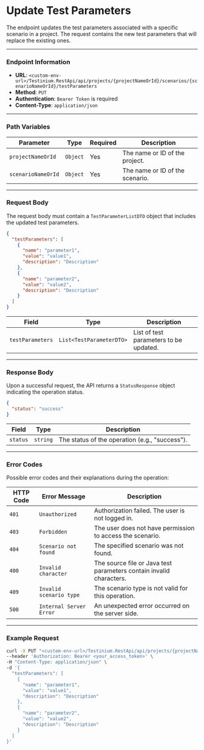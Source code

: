 # Update Test Parameters

The endpoint updates the test parameters associated with a specific scenario in a project. The request contains the new test parameters that will replace the existing ones.

***

### Endpoint Information

* **URL**: `<custom-env-url>/Testinium.RestApi/api/projects/{projectNameOrId}/scenarios/{scenarioNameOrId}/testParameters`
* **Method**: `PUT`
* **Authentication**: `Bearer Token` is required
* **Content-Type**: `application/json`

***

### Path Variables

| Parameter          | Type     | Required | Description                     |
| ------------------ | -------- | -------- | ------------------------------- |
| `projectNameOrId`  | `Object` | Yes      | The name or ID of the project.  |
| `scenarioNameOrId` | `Object` | Yes      | The name or ID of the scenario. |

***

### Request Body

The request body must contain a `TestParameterListDTO` object that includes the updated test parameters.

```json
{
  "testParameters": [
    {
      "name": "parameter1",
      "value": "value1",
      "description": "Description"
    },
    {
      "name": "parameter2",
      "value": "value2",
      "description": "Description"
    }
  ]
}
```

| Field            | Type                     | Description                            |
| ---------------- | ------------------------ | -------------------------------------- |
| `testParameters` | `List<TestParameterDTO>` | List of test parameters to be updated. |

***

### Response Body

Upon a successful request, the API returns a `StatusResponse` object indicating the operation status.

```json
{
  "status": "success"
}
```

| Field    | Type     | Description                                    |
| -------- | -------- | ---------------------------------------------- |
| `status` | `string` | The status of the operation (e.g., "success"). |

***

### Error Codes

Possible error codes and their explanations during the operation:

| HTTP Code | Error Message           | Description                                                         |
| --------- | ----------------------- | ------------------------------------------------------------------- |
| `401`     | `Unauthorized`          | Authorization failed. The user is not logged in.                    |
| `403`     | `Forbidden`             | The user does not have permission to access the scenario.           |
| `404`     | `Scenario not found`    | The specified scenario was not found.                               |
| `400`     | `Invalid character`     | The source file or Java test parameters contain invalid characters. |
| `409`     | `Invalid scenario type` | The scenario type is not valid for this operation.                  |
| `500`     | `Internal Server Error` | An unexpected error occurred on the server side.                    |

***

### Example Request

```bash
curl -X PUT "<custom-env-url>/Testinium.RestApi/api/projects/{projectNameOrId}/scenarios/{scenarioNameOrId}/testParameters" \
--header 'Authorization: Bearer <your_access_token>' \
-H "Content-Type: application/json" \
-d '{
  "testParameters": [
    {
      "name": "parameter1",
      "value": "value1",
      "description": "Description"
    },
    {
      "name": "parameter2",
      "value": "value2",
      "description": "Description"
    }
  ]
}'
```
